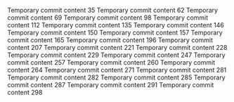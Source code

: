 Temporary commit content 35
Temporary commit content 62
Temporary commit content 69
Temporary commit content 98
Temporary commit content 112
Temporary commit content 135
Temporary commit content 146
Temporary commit content 150
Temporary commit content 157
Temporary commit content 165
Temporary commit content 196
Temporary commit content 207
Temporary commit content 221
Temporary commit content 228
Temporary commit content 229
Temporary commit content 247
Temporary commit content 257
Temporary commit content 260
Temporary commit content 264
Temporary commit content 271
Temporary commit content 281
Temporary commit content 282
Temporary commit content 285
Temporary commit content 287
Temporary commit content 291
Temporary commit content 298
